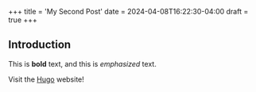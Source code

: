 +++
title = 'My Second Post'
date = 2024-04-08T16:22:30-04:00
draft = true
+++
## Introduction

This is **bold** text, and this is *emphasized* text.

Visit the [Hugo](https://gohugo.io) website!